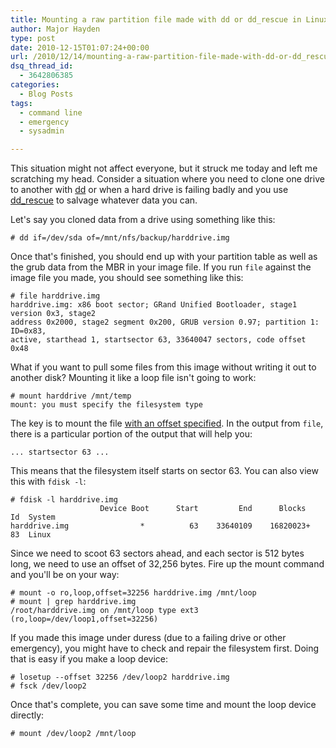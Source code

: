 ```yaml
---
title: Mounting a raw partition file made with dd or dd_rescue in Linux
author: Major Hayden
type: post
date: 2010-12-15T01:07:24+00:00
url: /2010/12/14/mounting-a-raw-partition-file-made-with-dd-or-dd_rescue-in-linux/
dsq_thread_id:
  - 3642806385
categories:
  - Blog Posts
tags:
  - command line
  - emergency
  - sysadmin

---
```

This situation might not affect everyone, but it struck me today and left me scratching my head. Consider a situation where you need to clone one drive to another with [dd][1] or when a hard drive is failing badly and you use [dd_rescue][2] to salvage whatever data you can.

Let's say you cloned data from a drive using something like this:

```
# dd if=/dev/sda of=/mnt/nfs/backup/harddrive.img
```

Once that's finished, you should end up with your partition table as well as the grub data from the MBR in your image file. If you run `file` against the image file you made, you should see something like this:

```
# file harddrive.img
harddrive.img: x86 boot sector; GRand Unified Bootloader, stage1 version 0x3, stage2
address 0x2000, stage2 segment 0x200, GRUB version 0.97; partition 1: ID=0x83,
active, starthead 1, startsector 63, 33640047 sectors, code offset 0x48
```

What if you want to pull some files from this image without writing it out to another disk? Mounting it like a loop file isn't going to work:

```
# mount harddrive /mnt/temp
mount: you must specify the filesystem type
```

The key is to mount the file [with an offset specified][3]. In the output from `file`, there is a particular portion of the output that will help you:

```
... startsector 63 ...
```

This means that the filesystem itself starts on sector 63. You can also view this with `fdisk -l`:

```
# fdisk -l harddrive.img
                    Device Boot      Start         End      Blocks   Id  System
harddrive.img                *          63    33640109    16820023+  83  Linux
```

Since we need to scoot 63 sectors ahead, and each sector is 512 bytes long, we need to use an offset of 32,256 bytes. Fire up the mount command and you'll be on your way:

```
# mount -o ro,loop,offset=32256 harddrive.img /mnt/loop
# mount | grep harddrive.img
/root/harddrive.img on /mnt/loop type ext3 (ro,loop=/dev/loop1,offset=32256)
```

If you made this image under duress (due to a failing drive or other emergency), you might have to check and repair the filesystem first. Doing that is easy if you make a loop device:

```
# losetup --offset 32256 /dev/loop2 harddrive.img
# fsck /dev/loop2
```

Once that's complete, you can save some time and mount the loop device directly:

```
# mount /dev/loop2 /mnt/loop
```

 [1]: http://en.wikipedia.org/wiki/Dd_(Unix)
 [2]: http://www.garloff.de/kurt/linux/ddrescue/
 [3]: http://www.linuxquestions.org/questions/linux-general-1/trouble-mounting-dd-image-file-644362/#post3660310
